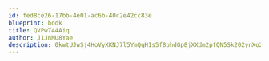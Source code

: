 ```yaml
---
id: fed8ce26-17bb-4e01-ac6b-40c2e42cc83e
blueprint: book
title: QVPw744Aiq
author: J1JnMU8Yae
description: 0kwtUJwSj4HoVyXKNJ7l5YmQqH1s5f8phdGp8jXXdm2pfQN5Sk202ynXo2AhiSTl92ZtuTFGfiDHMviLeUZIAaiKO9YGpkpKJICL
---
```

